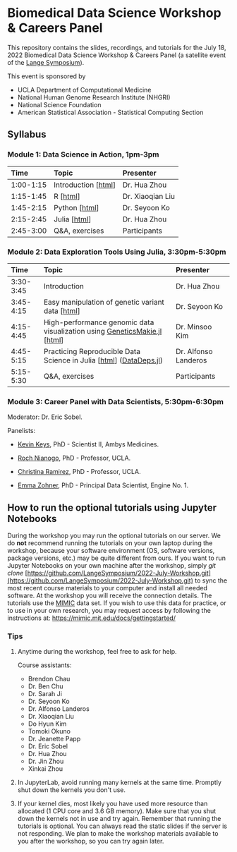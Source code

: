 # Biomedical Data Science Workshop & Careers Panel

This repository contains the slides, recordings, and tutorials for the July 18, 2022 Biomedical Data Science Workshop & Careers Panel (a satellite event of the [Lange Symposium](https://compmed.ucla.edu/annual-lange-symposium-biomathematics)).

This event is sponsored by  

- UCLA Department of Computational Medicine  
- National Human Genome Research Institute (NHGRI)  
- National Science Foundation  
- American Statistical Association - Statistical Computing Section

## Syllabus

### Module 1: Data Science in Action, 1pm-3pm

| Time | Topic | Presenter |  
|:-----------|:------------|:------------|  
| 1:00-1:15 | Introduction \[[html](https://langesymposium.github.io/2022-July-Workshop/module1-01-intro/module1-01-intro.html)\] | Dr. Hua Zhou |  
| 1:15-1:45 | R \[[html](https://langesymposium.github.io/2022-July-Workshop/module1-02-R/module1-02-R/module1-02-R.html)\] | Dr. Xiaoqian Liu |  
| 1:45-2:15 | Python \[[html](https://langesymposium.github.io/2022-July-Workshop/module1-03-Python/module1-03-Python.html)\] | Dr. Seyoon Ko |  
| 2:15-2:45 | Julia \[[html](https://langesymposium.github.io/2022-July-Workshop/module1-04-Julia/module1-04-Julia/module1-04-Julia.html)\] | Dr. Hua Zhou |  
| 2:45-3:00 | Q&A, exercises | Participants |  

### Module 2: Data Exploration Tools Using Julia, 3:30pm-5:30pm

| Time | Topic | Presenter |  
|:-----------|:------------|:------------|  
| 3:30-3:45 | Introduction | Dr. Hua Zhou |  
| 3:45-4:15 | Easy manipulation of genetic variant data \[[html](https://langesymposium.github.io/2022-July-Workshop/module2-01-GeneticVariantData/module2-01-GeneticVariantData.html)\]| Dr. Seyoon Ko |  
| 4:15-4:45 | High-performance genomic data visualization using [GeneticsMakie.jl](https://github.com/mmkim1210/GeneticsMakie.jl) \[[html](https://langesymposium.github.io/2022-July-Workshop/module2-02-GeneticsMakie/module2-02-GeneticsMakie.html)\] | Dr. Minsoo Kim |  
| 4:45-5:15 | Practicing Reproducible Data Science in Julia \[[html](https://langesymposium.github.io/2022-July-Workshop/module2-03-DataDeps/module2-03-DataDeps.html)\] ([DataDeps.jl](https://openresearchsoftware.metajnl.com/article/10.5334/jors.244/))| Dr. Alfonso Landeros |  
| 5:15-5:30 | Q&A, exercises | Participants |

### Module 3: Career Panel with Data Scientists, 5:30pm-6:30pm

Moderator: Dr. Eric Sobel. 

Panelists:   

  - [Kevin Keys](https://www.lathisms.org/calendar-2021s/kevin-l-keys), PhD - Scientist II, Ambys Medicines.
  
  - [Roch Nianogo](https://ph.ucla.edu/faculty/nianogo), PhD - Professor, UCLA.

  - [Christina Ramirez](https://ph.ucla.edu/faculty/ramirez), PhD - Professor, UCLA.

  - [Emma Zohner](https://engine1.com/team/emma-zohner), PhD - Principal Data Scientist, Engine No. 1.

## How to run the optional tutorials using Jupyter Notebooks

During the workshop you may run the optional tutorials on our server. We do **not** recommend running the tutorials on your own laptop during the workshop, because your software environment (OS, software versions, package versions, etc.) may be quite different from ours. If you want to run Jupyter Notebooks on your own machine after the workshop, simply *git clone* [https://github.com/LangeSymposium/2022-July-Workshop.git](https://github.com/LangeSymposium/2022-July-Workshop.git) to sync the most recent course materials to your computer and install all needed software. At the workshop you will receive the connection details. The tutorials use the [MIMIC](https://mimic.mit.edu/) data set. If you wish to use this data for practice, or to use in your own research, you may request access by following the instructions at:
https://mimic.mit.edu/docs/gettingstarted/

### Tips

1. Anytime during the workshop, feel free to ask for help. 

    Course assistants: 
    - Brendon Chau  
    - Dr. Ben Chu  
    - Dr. Sarah Ji  
    - Dr. Seyoon Ko  
    - Dr. Alfonso Landeros  
    - Dr. Xiaoqian Liu  
    - Do Hyun Kim     
    - Tomoki Okuno  
    - Dr. Jeanette Papp  
    - Dr. Eric Sobel  
    - Dr. Hua Zhou  
    - Dr. Jin Zhou  
    - Xinkai Zhou  
    
2. In JupyterLab, avoid running many kernels at the same time. Promptly shut down the kernels you don't use. 

3. If your kernel dies, most likely you have used more resource than allocated (1 CPU core and 3.6 GB memory). Make sure that you shut down the kernels not in use and try again. Remember that running the tutorials is optional. You can always read the static slides if the server is not responding. We plan to make the workshop materials available to you after the workshop, so you can try again later.
